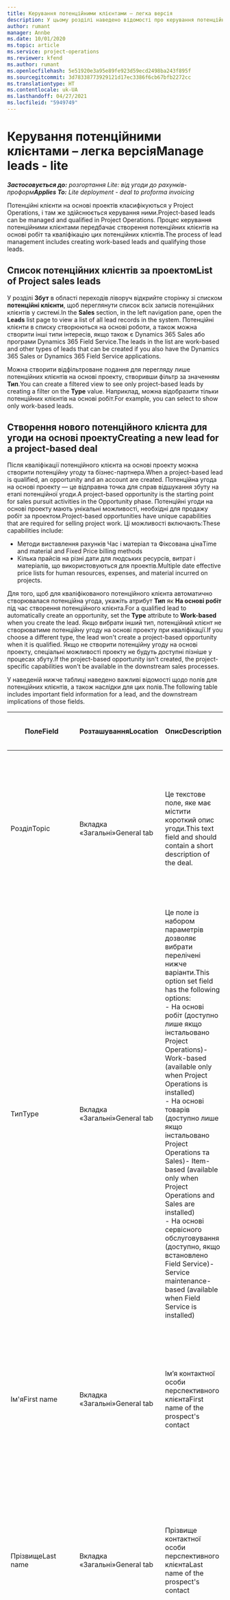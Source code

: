 ```yaml
---
title: Керування потенційними клієнтами – легка версія
description: У цьому розділі наведено відомості про керування потенційними клієнтами на основі проектів (підвищений рівень).
author: rumant
manager: Annbe
ms.date: 10/01/2020
ms.topic: article
ms.service: project-operations
ms.reviewer: kfend
ms.author: rumant
ms.openlocfilehash: 5e51920e3a95e89fe923d59ecd2498ba243f895f
ms.sourcegitcommit: 3d78338773929121d17ec3386f6cb67bfb2272cc
ms.translationtype: HT
ms.contentlocale: uk-UA
ms.lasthandoff: 04/27/2021
ms.locfileid: "5949749"
---
```

# <a name="manage-leads---lite"></a><span data-ttu-id="d9ad6-103">Керування потенційними клієнтами – легка версія</span><span class="sxs-lookup"><span data-stu-id="d9ad6-103">Manage leads - lite</span></span>

<span data-ttu-id="d9ad6-104">_**Застосовується до:** розгортання Lite: від угоди до рахунків-проформ_</span><span class="sxs-lookup"><span data-stu-id="d9ad6-104">_**Applies To:** Lite deployment - deal to proforma invoicing_</span></span>

<span data-ttu-id="d9ad6-105">Потенційні клієнти на основі проектів класифікуються у Project Operations, і там же здійснюється керування ними.</span><span class="sxs-lookup"><span data-stu-id="d9ad6-105">Project-based leads can be managed and qualified in Project Operations.</span></span> <span data-ttu-id="d9ad6-106">Процес керування потенційними клієнтами передбачає створення потенційних клієнтів на основі робіт та кваліфікацію цих потенційних клієнтів.</span><span class="sxs-lookup"><span data-stu-id="d9ad6-106">The process of lead management includes creating work-based leads and qualifying those leads.</span></span> 

## <a name="list-of-project-sales-leads"></a><span data-ttu-id="d9ad6-107">Список потенційних клієнтів за проектом</span><span class="sxs-lookup"><span data-stu-id="d9ad6-107">List of Project sales leads</span></span>

<span data-ttu-id="d9ad6-108">У розділі **Збут** в області переходів ліворуч відкрийте сторінку зі списком **потенційні клієнти**, щоб переглянути список всіх записів потенційних клієнтів у системі.</span><span class="sxs-lookup"><span data-stu-id="d9ad6-108">In the **Sales** section, in the left navigation pane, open the **Leads** list page to view a list of all lead records in the system.</span></span> <span data-ttu-id="d9ad6-109">Потенційні клієнти в списку створюються на основі роботи, а також можна створити інші типи інтересів, якщо також є Dynamics 365 Sales або програми Dynamics 365 Field Service.</span><span class="sxs-lookup"><span data-stu-id="d9ad6-109">The leads in the list are work-based and other types of leads that can be created if you also have the Dynamics 365 Sales or Dynamics 365 Field Service applications.</span></span>

<span data-ttu-id="d9ad6-110">Можна створити відфільтроване подання для перегляду лише потенційних клієнтів на основі проекту, створивши фільтр за значенням **Тип**.</span><span class="sxs-lookup"><span data-stu-id="d9ad6-110">You can create a filtered view to see only project-based leads by creating a filter on the **Type** value.</span></span> <span data-ttu-id="d9ad6-111">Наприклад, можна відобразити тільки потенційних клієнтів на основі робіт.</span><span class="sxs-lookup"><span data-stu-id="d9ad6-111">For example, you can select to show only work-based leads.</span></span>

## <a name="creating-a-new-lead-for-a-project-based-deal"></a><span data-ttu-id="d9ad6-112">Створення нового потенційного клієнта для угоди на основі проекту</span><span class="sxs-lookup"><span data-stu-id="d9ad6-112">Creating a new lead for a project-based deal</span></span>

<span data-ttu-id="d9ad6-113">Після кваліфікації потенційного клієнта на основі проекту можна створити потенційну угоду та бізнес-партнера.</span><span class="sxs-lookup"><span data-stu-id="d9ad6-113">When a project-based lead is qualified, an opportunity and an account are created.</span></span> <span data-ttu-id="d9ad6-114">Потенційна угода на основі проекту — це відправна точка для справ відшукання збуту на етапі потенційної угоди.</span><span class="sxs-lookup"><span data-stu-id="d9ad6-114">A project-based opportunity is the starting point for sales pursuit activities in the Opportunity phase.</span></span> <span data-ttu-id="d9ad6-115">Потенційні угоди на основі проекту мають унікальні можливості, необхідні для продажу робіт за проектом.</span><span class="sxs-lookup"><span data-stu-id="d9ad6-115">Project-based opportunities have unique capabilities that are required for selling project work.</span></span> <span data-ttu-id="d9ad6-116">Ці можливості включають:</span><span class="sxs-lookup"><span data-stu-id="d9ad6-116">These capabilities include:</span></span>

- <span data-ttu-id="d9ad6-117">Методи виставлення рахунків Час і матеріал та Фіксована ціна</span><span class="sxs-lookup"><span data-stu-id="d9ad6-117">Time and material and Fixed Price billing methods</span></span>
- <span data-ttu-id="d9ad6-118">Кілька прайсів на різні дати для людських ресурсів, витрат і матеріалів, що використовуються для проектів.</span><span class="sxs-lookup"><span data-stu-id="d9ad6-118">Multiple date effective price lists for human resources, expenses, and material incurred on projects.</span></span>

<span data-ttu-id="d9ad6-119">Для того, щоб для кваліфікованого потенційного клієнта автоматично створювалася потенційна угода, укажіть атрибут **Тип** як **На основі робіт** під час створення потенційного клієнта.</span><span class="sxs-lookup"><span data-stu-id="d9ad6-119">For a qualified lead to automatically create an opportunity, set the **Type** attribute to **Work-based** when you create the lead.</span></span> <span data-ttu-id="d9ad6-120">Якщо вибрати інший тип, потенційний клієнт не створюватиме потенційну угоду на основі проекту при кваліфікації.</span><span class="sxs-lookup"><span data-stu-id="d9ad6-120">If you choose a different type, the lead won't create a project-based opportunity when it is qualified.</span></span> <span data-ttu-id="d9ad6-121">Якщо не створити потенційну угоду на основі проекту, спеціальні можливості проекту не будуть доступні пізніше у процесах збуту.</span><span class="sxs-lookup"><span data-stu-id="d9ad6-121">If the project-based opportunity isn't created, the project-specific capabilities won't be available in the downstream sales processes.</span></span>

<span data-ttu-id="d9ad6-122">У наведеній нижче таблиці наведено важливі відомості щодо полів для потенційних клієнтів, а також наслідки для цих полів.</span><span class="sxs-lookup"><span data-stu-id="d9ad6-122">The following table includes important field information for a lead, and the downstream implications of those fields.</span></span>

| <span data-ttu-id="d9ad6-123">**Поле**</span><span class="sxs-lookup"><span data-stu-id="d9ad6-123">**Field**</span></span> | <span data-ttu-id="d9ad6-124">**Розташування**</span><span class="sxs-lookup"><span data-stu-id="d9ad6-124">**Location**</span></span> | <span data-ttu-id="d9ad6-125">**Опис**</span><span class="sxs-lookup"><span data-stu-id="d9ad6-125">**Description**</span></span> | <span data-ttu-id="d9ad6-126">**Вплив на наступні етапи**</span><span class="sxs-lookup"><span data-stu-id="d9ad6-126">**Downstream impact**</span></span> |
| --- | --- | --- | --- |
| <span data-ttu-id="d9ad6-127">Розділ</span><span class="sxs-lookup"><span data-stu-id="d9ad6-127">Topic</span></span> | <span data-ttu-id="d9ad6-128">Вкладка «Загальні»</span><span class="sxs-lookup"><span data-stu-id="d9ad6-128">General tab</span></span> | <span data-ttu-id="d9ad6-129">Це текстове поле, яке має містити короткий опис угоди.</span><span class="sxs-lookup"><span data-stu-id="d9ad6-129">This text field and should contain a short description of the deal.</span></span> | <span data-ttu-id="d9ad6-130">Тема потенційного клієнта за замовчуванням вважатиметься темою потенційної угоди, іменем цінової пропозиції та сервісного договору проекту.</span><span class="sxs-lookup"><span data-stu-id="d9ad6-130">The topic of the lead will default as the topic of the Opportunity, and the name of Quote and Project contract.</span></span> |
| <span data-ttu-id="d9ad6-131">Тип</span><span class="sxs-lookup"><span data-stu-id="d9ad6-131">Type</span></span> | <span data-ttu-id="d9ad6-132">Вкладка «Загальні»</span><span class="sxs-lookup"><span data-stu-id="d9ad6-132">General tab</span></span> | <span data-ttu-id="d9ad6-133">Це поле із набором параметрів дозволяє вибрати перелічені нижче варіанти.</span><span class="sxs-lookup"><span data-stu-id="d9ad6-133">This option set field has the following options:</span></span></br><span data-ttu-id="d9ad6-134">- На основі робіт (доступно лише якщо інстальовано Project Operations)</span><span class="sxs-lookup"><span data-stu-id="d9ad6-134">- Work-based (available only when Project Operations is installed)</span></span></br><span data-ttu-id="d9ad6-135">- На основі товарів (доступно лише якщо інстальовано Project Operations та Sales)</span><span class="sxs-lookup"><span data-stu-id="d9ad6-135">- Item-based (available only when Project Operations and Sales are installed)</span></span></br><span data-ttu-id="d9ad6-136">- На основі сервісного обслуговування (доступно, якщо встановлено Field Service)</span><span class="sxs-lookup"><span data-stu-id="d9ad6-136">- Service maintenance-based (available when Field Service is installed)</span></span> | <span data-ttu-id="d9ad6-137">Якщо значення цього поля вказано як **На основі робіт** для потенційного клієнта, потенційних клієнт класифікується для створення потенційної угоди на основі проекту.</span><span class="sxs-lookup"><span data-stu-id="d9ad6-137">When the value of this field is set to **Work-based** on the lead, the lead is qualified to create a Project-based Opportunity.</span></span> <span data-ttu-id="d9ad6-138">Потенційна угода на основі проекту потрібна для того, щоб дозволити усі спеціальні розширення та функції на основі проекту пізніше у процесі збуту для цієї угоди.</span><span class="sxs-lookup"><span data-stu-id="d9ad6-138">A project-based opportunity is required to enable all project-specific extensions and functionality in the downstream sales process for this deal.</span></span> |
| <span data-ttu-id="d9ad6-139">Ім'я</span><span class="sxs-lookup"><span data-stu-id="d9ad6-139">First name</span></span> | <span data-ttu-id="d9ad6-140">Вкладка «Загальні»</span><span class="sxs-lookup"><span data-stu-id="d9ad6-140">General tab</span></span> | <span data-ttu-id="d9ad6-141">Ім’я контактної особи перспективного клієнта</span><span class="sxs-lookup"><span data-stu-id="d9ad6-141">First name of the prospect's contact</span></span> | <span data-ttu-id="d9ad6-142">Після кваліфікації потенційного клієнта створюються бізнес-партнера, контактна особа та потенційна угода.</span><span class="sxs-lookup"><span data-stu-id="d9ad6-142">When the lead is qualified, an account, contact, and opportunity are created.</span></span> <span data-ttu-id="d9ad6-143">Ім'я контактної особи буде значенням, що задано тут.</span><span class="sxs-lookup"><span data-stu-id="d9ad6-143">The first name of the contact is the value set here.</span></span> |
| <span data-ttu-id="d9ad6-144">Прізвище</span><span class="sxs-lookup"><span data-stu-id="d9ad6-144">Last name</span></span> | <span data-ttu-id="d9ad6-145">Вкладка «Загальні»</span><span class="sxs-lookup"><span data-stu-id="d9ad6-145">General tab</span></span> | <span data-ttu-id="d9ad6-146">Прізвище контактної особи перспективного клієнта</span><span class="sxs-lookup"><span data-stu-id="d9ad6-146">Last name of the prospect's contact</span></span> | <span data-ttu-id="d9ad6-147">Після кваліфікації потенційного клієнта створюються бізнес-партнера, контактна особа та потенційна угода.</span><span class="sxs-lookup"><span data-stu-id="d9ad6-147">When the lead is qualified, an account, contact, and opportunity are created.</span></span> <span data-ttu-id="d9ad6-148">Прізвище контактної особи буде значенням, заданим тут.</span><span class="sxs-lookup"><span data-stu-id="d9ad6-148">The last name of the contact is the value set here.</span></span> |
| <span data-ttu-id="d9ad6-149">Компанія</span><span class="sxs-lookup"><span data-stu-id="d9ad6-149">Company</span></span> | <span data-ttu-id="d9ad6-150">Вкладка «Загальні»</span><span class="sxs-lookup"><span data-stu-id="d9ad6-150">General tab</span></span> | <span data-ttu-id="d9ad6-151">Назва компанії, у якій працює перспективний клієнт</span><span class="sxs-lookup"><span data-stu-id="d9ad6-151">Name of the prospect customer's company</span></span> | <span data-ttu-id="d9ad6-152">Після кваліфікації потенційного клієнта створюються бізнес-партнера, контактна особа та потенційна угода.</span><span class="sxs-lookup"><span data-stu-id="d9ad6-152">When the lead is qualified, an account, contact, and opportunity are created.</span></span> <span data-ttu-id="d9ad6-153">Ім’я створеного бізнес-партнера буде значенням, заданим тут.</span><span class="sxs-lookup"><span data-stu-id="d9ad6-153">The name of the account created is the value set here.</span></span> |
| <span data-ttu-id="d9ad6-154">Валюта</span><span class="sxs-lookup"><span data-stu-id="d9ad6-154">Currency</span></span> | <span data-ttu-id="d9ad6-155">Вкладка "Відомості"</span><span class="sxs-lookup"><span data-stu-id="d9ad6-155">Details tab</span></span> | <span data-ttu-id="d9ad6-156">Грошова одиниця перспективного клієнта</span><span class="sxs-lookup"><span data-stu-id="d9ad6-156">Prospect customer's currency</span></span> | <span data-ttu-id="d9ad6-157">Після кваліфікації потенційного клієнта створюються бізнес-партнера, контактна особа та потенційна угода.</span><span class="sxs-lookup"><span data-stu-id="d9ad6-157">When the lead is qualified, an account, contact, and opportunity are created.</span></span> <span data-ttu-id="d9ad6-158">Грошова одиниця створеного бізнес-партнера буде значенням, заданим тут.</span><span class="sxs-lookup"><span data-stu-id="d9ad6-158">The currency of the account created is the value set here.</span></span> |

## <a name="qualify-a-new-project-based-lead"></a><span data-ttu-id="d9ad6-159">Кваліфікація нового потенційного клієнта на основі проекту</span><span class="sxs-lookup"><span data-stu-id="d9ad6-159">Qualify a new project-based lead</span></span>

<span data-ttu-id="d9ad6-160">Потенційні клієнти, для яких значення **Тип** вказано як **На основі робіт**, називаються потенційними клієнтами на основі проекту.</span><span class="sxs-lookup"><span data-stu-id="d9ad6-160">Leads that have the **Type** value set to **Work-based** are called project-based leads.</span></span> <span data-ttu-id="d9ad6-161">Після кваліфікації потенційного клієнта на основі проекту створюються перелічені нижче елементи.</span><span class="sxs-lookup"><span data-stu-id="d9ad6-161">When a project-based lead is qualified, the following is created:</span></span>

- <span data-ttu-id="d9ad6-162">Бізнес-партнер, в якому використовується поле **Компанія** з потенційного клієнта.</span><span class="sxs-lookup"><span data-stu-id="d9ad6-162">An account that uses the **Company** field from the lead.</span></span>
- <span data-ttu-id="d9ad6-163">Запис контактної особи, зв'язаний з бізнес-партнером на основі значень у полях **Ім'я** і **Прізвище** потенційного клієнта.</span><span class="sxs-lookup"><span data-stu-id="d9ad6-163">A contact record associated to the account based on the values in the **First Name** and **Last Name** fields on the lead.</span></span>
- <span data-ttu-id="d9ad6-164">Потенційна угода на основі проекту, в якій для поля **Тип** установлено значення **На основі робіт**.</span><span class="sxs-lookup"><span data-stu-id="d9ad6-164">A project-based opportunity that has the **Type** field set to **Work-based**.</span></span>

<span data-ttu-id="d9ad6-165">Докладні відомості про кваліфікування потенційних клієнтів див. у розділі [Кваліфікування або перетворення потенційних клієнтів](/dynamics365/sales-enterprise/qualify-lead-convert-opportunity-sales).</span><span class="sxs-lookup"><span data-stu-id="d9ad6-165">For more detailed information on qualifying leads, see [Qualify or convert leads](/dynamics365/sales-enterprise/qualify-lead-convert-opportunity-sales).</span></span>

## <a name="business-process-flow-for-project-based-deals"></a><span data-ttu-id="d9ad6-166">Потік бізнес-процесу для угод на основі проектів</span><span class="sxs-lookup"><span data-stu-id="d9ad6-166">Business process flow for project-based deals</span></span>

<span data-ttu-id="d9ad6-167">Для угод на основі проектів у Project Operations підтримуються перелічені нижче потоки бізнес-процесів.</span><span class="sxs-lookup"><span data-stu-id="d9ad6-167">The following business process flows are supported for project-based deals in Project Operations:</span></span>

- <span data-ttu-id="d9ad6-168">Бізнес-процес з перетворенням потенційного клієнта на потенційну угоду</span><span class="sxs-lookup"><span data-stu-id="d9ad6-168">Lead to Opportunity business process</span></span>
- <span data-ttu-id="d9ad6-169">Процес збуту для потенційної угоди</span><span class="sxs-lookup"><span data-stu-id="d9ad6-169">Opportunity sales process</span></span>

<span data-ttu-id="d9ad6-170">Бізнес-процес для потенційної угоди має перелічені нижче стадії.</span><span class="sxs-lookup"><span data-stu-id="d9ad6-170">The Lead to Opportunity business process supports the following stages:</span></span>

| <span data-ttu-id="d9ad6-171">Назва стадії</span><span class="sxs-lookup"><span data-stu-id="d9ad6-171">Stage name</span></span> | <span data-ttu-id="d9ad6-172">Зіставлена сутність</span><span class="sxs-lookup"><span data-stu-id="d9ad6-172">Mapped entity</span></span> | <span data-ttu-id="d9ad6-173">Функціональність</span><span class="sxs-lookup"><span data-stu-id="d9ad6-173">Functionality</span></span> |
| --- | --- | --- |
| <span data-ttu-id="d9ad6-174">Кваліфікувати</span><span class="sxs-lookup"><span data-stu-id="d9ad6-174">Qualify</span></span> | <span data-ttu-id="d9ad6-175">потенційних клієнтів</span><span class="sxs-lookup"><span data-stu-id="d9ad6-175">Lead</span></span> | <span data-ttu-id="d9ad6-176">Кваліфікуйте потенційного клієнта, щоб створити бізнес-партнера, контактну особу та потенційну угоду.</span><span class="sxs-lookup"><span data-stu-id="d9ad6-176">Qualify the lead to create an account, contact, and an opportunity.</span></span> |
| <span data-ttu-id="d9ad6-177">Розробити</span><span class="sxs-lookup"><span data-stu-id="d9ad6-177">Develop</span></span> | <span data-ttu-id="d9ad6-178">потенційних угод</span><span class="sxs-lookup"><span data-stu-id="d9ad6-178">Opportunity</span></span> | <span data-ttu-id="d9ad6-179">Розробіть потенційну угоду, щоб додати докладні відомості про супутню роботу, ключові зацікавлені сторони та конкуренцію.</span><span class="sxs-lookup"><span data-stu-id="d9ad6-179">Develop the opportunity to add more information on the work involved, key stakeholders, and competition.</span></span> |
| <span data-ttu-id="d9ad6-180">Запропонувати</span><span class="sxs-lookup"><span data-stu-id="d9ad6-180">Propose</span></span> | <span data-ttu-id="d9ad6-181">потенційних угод</span><span class="sxs-lookup"><span data-stu-id="d9ad6-181">Opportunity</span></span> | <span data-ttu-id="d9ad6-182">Розробіть пропозицію та отримайте схвалення від команди внутрішнього контролю.</span><span class="sxs-lookup"><span data-stu-id="d9ad6-182">Develop the proposal and get approval from the internal review team.</span></span> |
| <span data-ttu-id="d9ad6-183">Закриття</span><span class="sxs-lookup"><span data-stu-id="d9ad6-183">Close</span></span> | <span data-ttu-id="d9ad6-184">потенційних угод</span><span class="sxs-lookup"><span data-stu-id="d9ad6-184">Opportunity</span></span> | <span data-ttu-id="d9ad6-185">Виграйте потенційну угоду, щоб закрити угоду.</span><span class="sxs-lookup"><span data-stu-id="d9ad6-185">Win the opportunity to close the deal.</span></span> |


[!INCLUDE[footer-include](../../includes/footer-banner.md)]